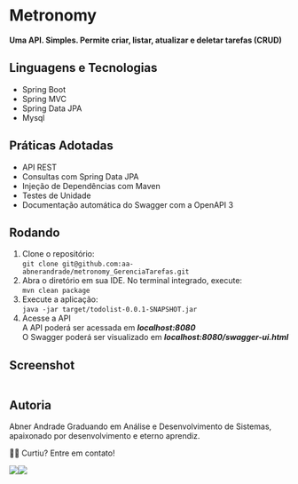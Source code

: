 # Metronomy


**Uma API. Simples. Permite criar, listar, atualizar e deletar tarefas (CRUD)**

## Linguagens e Tecnologias
- Spring Boot
- Spring MVC
- Spring Data JPA
- Mysql


## Práticas Adotadas
- API REST
- Consultas com Spring Data JPA
- Injeção de Dependências com Maven
- Testes de Unidade
- Documentação automática do Swagger com a OpenAPI 3


## Rodando
1. Clone o repositório:
<br> ```git clone git@github.com:aa-abnerandrade/metronomy_GerenciaTarefas.git```
2. Abra o diretório em sua IDE. No terminal integrado, execute:
<br>```mvn clean package```
4. Execute a aplicação:
<br> ```java -jar target/todolist-0.0.1-SNAPSHOT.jar```
5. Acesse a API
<br> A API poderá ser acessada em **_localhost:8080_** 
<br> O Swagger poderá ser visualizado em **_localhost:8080/swagger-ui.html_**


## Screenshot

<div align="center">
    <img src=""/>  
</div>


## Autoria

Abner Andrade Graduando em Análise e Desenvolvimento de Sistemas, apaixonado por desenvolvimento e eterno aprendiz.

👋🏽 Curtiu? Entre em contato!
<div style="display: flex">
<a href = "https://www.linkedin.com/in/abnerandrade/"><img src="https://img.icons8.com/color/64/null/linkedin-circled--v1.png" target="_blank"></a>
<a href = "https://api.whatsapp.com/send?phone=5521973257039&text=Oi,%20Abner.%20Curti%20tua%20Pokedex.%20%20Vamos%20trabalhar%20juntos?"><img src="https://img.icons8.com/color/64/null/whatsapp--v1.png" target="_blank"></a>
</div>